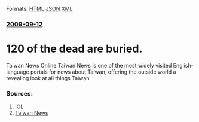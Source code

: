 
Formats: [HTML](/news/2009/09/12/120-of-the-dead-are-buried.html)  [JSON](/news/2009/09/12/120-of-the-dead-are-buried.json)  [XML](/news/2009/09/12/120-of-the-dead-are-buried.xml)  

### [2009-09-12](/news/2009/09/12/index.md)

##### 
#  120 of the dead are buried. 

Taiwan News Online Taiwan News is one of the most widely visited English-language portals for news about Taiwan, offering the outside world a revealing look at all things Taiwan


### Sources:

1. [IOL](http://www.int.iol.co.za/index.php?set_id=1&click_id=68&art_id=nw20090912200226386C548048)
2. [Taiwan News](http://www.etaiwannews.com/etn/news_content.php?id=1055149&lang=eng_news)
